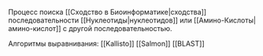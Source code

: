Процесс поиска [[Сходство в Биоинформатике|сходства]] последовательности [[Нуклеотиды|нуклеотидов]] или [[Амино-Кислоты|амино-кислот]] с другой последовательностью.

Алгоритмы выравнивания:
[[Kallisto]]
[[Salmon]]
[[BLAST]]